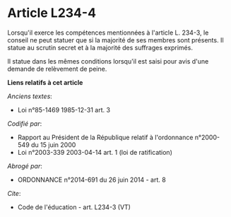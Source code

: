 # Article L234-4

Lorsqu'il exerce les compétences mentionnées à l'article L. 234-3, le conseil ne peut statuer que si la majorité de ses
membres sont présents. Il statue au scrutin secret et à la majorité des suffrages exprimés. 

Il statue dans les mêmes conditions lorsqu'il est saisi pour avis d'une demande de relèvement de peine.

**Liens relatifs à cet article**

_Anciens textes_:

  - Loi n°85-1469 1985-12-31 art. 3

_Codifié par_:

  - Rapport au Président de la République relatif à l'ordonnance n°2000-549 du 15 juin 2000
  - Loi n°2003-339 2003-04-14 art. 1 (loi de ratification)

_Abrogé par_:

  - ORDONNANCE n°2014-691 du 26 juin 2014 - art. 8

_Cite_:

  - Code de l'éducation - art. L234-3 (VT)
